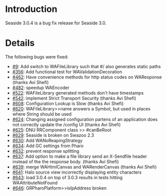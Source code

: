 # Introduction #
Seaside 3.0.4 is a bug fix release for Seaside 3.0.


# Details #

The following bugs were fixed:
  * [#9](https://github.com/SeasideSt/Seaside/issues/9):    Add switch to WAFileLibrary such that #/ also generates static paths
  * [#356](https://github.com/SeasideSt/Seaside/issues/356): 	Add functional test for WAValidationDecoration
  * [#462](https://github.com/SeasideSt/Seaside/issues/462):	Have convenience methods for http status codes on WAResponse (thanks Avi Shefi)
  * [#482](https://github.com/SeasideSt/Seaside/issues/482): 	speedup WAEncoder
  * [#522](https://github.com/SeasideSt/Seaside/issues/522):	WAFileLibrary generated methods don't have timestamps
  * [#542](https://github.com/SeasideSt/Seaside/issues/542):	implement Strict Transport Security (thanks Avi Shefi)
  * [#608](https://github.com/SeasideSt/Seaside/issues/608):	Configuration Lookup is Slow (thanks Avi Shefi)
  * [#620](https://github.com/SeasideSt/Seaside/issues/620): 	WAFileLibrary>>name answers a Symbol, but used in places where String should be used
  * [#624](https://github.com/SeasideSt/Seaside/issues/624): 	Changing assigned configuration partens of an application does not correctly update the /config UI (thanks Avi Shefi)
  * [#625](https://github.com/SeasideSt/Seaside/issues/625): 	DNU RRComponent class >> #canBeRoot
  * [#629](https://github.com/SeasideSt/Seaside/issues/629): 	Seaside is broken on Swazoo 2.3
  * [#630](https://github.com/SeasideSt/Seaside/issues/630): 	Add WANoReapingStrategy
  * [#634](https://github.com/SeasideSt/Seaside/issues/634):	Add GC settings from Pharo
  * [#632](https://github.com/SeasideSt/Seaside/issues/632):	prevent response splitting
  * [#637](https://github.com/SeasideSt/Seaside/issues/637): 	Add option to make a file library send an X-Sendfile header instead of the the response body. (thanks Avi Shefi)
  * [#639](https://github.com/SeasideSt/Seaside/issues/639): 	merge WAHtmlCanvas and WARenderCanvas (thanks Avi Shefi)
  * [#641](https://github.com/SeasideSt/Seaside/issues/641):	Halo source view incorrectly displaying entity characters
  * [#643](https://github.com/SeasideSt/Seaside/issues/643):	load 3.0.4 on top of 3.0.3 results in tests hitting WAAttributeNotFound
  * [#646](https://github.com/SeasideSt/Seaside/issues/646):	GRPharoPlatform>>isIpAddress broken
